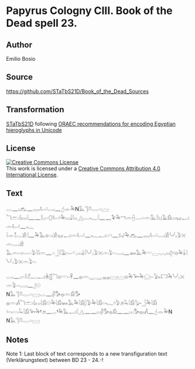 # Papyrus Cologny CIII. Book of the Dead spell 23.

## Author 

Emilio Bosio

## Source 

https://github.com/STaTbS21D/Book_of_the_Dead_Sources

## Transformation 

[STaTbS21D](https://statbs21d.github.io/) following [ORAEC recommendations for encoding Egyptian hieroglyphs in Unicode](https://github.com/oraec/recommendations-encoding-hieroglyphs)

## License 

<a rel="license" href="http://creativecommons.org/licenses/by/4.0/"><img alt="Creative Commons License" style="border-width:0" src="https://i.creativecommons.org/l/by/4.0/88x31.png" /></a><br />This work is licensed under a <a rel="license" href="http://creativecommons.org/licenses/by/4.0/">Creative Commons Attribution 4.0 International License</a>.

## Text 

<hiero><rubrum>𓂋𓈖𓏤</rubrum>𓃹𓈖𓉿𓂡𓂋𓏤𓈖𓊨𓁹𓅆N𓅓𓊹𓌨𓂋𓏏𓈉<br>
𓆓𓂧𓌃𓏤𓏥𓇋𓈖𓈖𓎛𓊪𓏏𓂘𓂡𓅆𓏥𓇍𓇋𓏭𓂻𓂋𓆑𓇋𓈖𓈖𓅝𓅆𓎔𓏛𓐢𓂋𓏏𓏛𓅓𓎛𓂓𓄿𓀁𓏥𓊠𓂝𓏛𓂡𓈖𓆑<br>
𓇋𓁹𓀾𓂋𓀀𓇋𓈖𓅆𓅓𓊖𓏏𓏤𓀀𓊠𓂝𓏛𓂡𓈖𓆑𓂝𓏏𓄹𓈖𓃫𓅆𓃹𓈖𓉿𓂡𓂋𓏤𓀀𓄋𓊪𓅱𓏴𓏛𓂋𓏤𓀀<br>
𓅓𓏛𓏏𓏤𓄑𓏏𓅱𓇋𓇋𓏛𓈖𓏏𓃀𓇋𓄿𓄑𓎺𓈒𓏥𓏇𓇋𓄋𓊪𓅱𓏴𓏛𓅱𓏏𓂋𓏤𓈖𓍃𓅓𓅆𓎟𓈀𓈅𓈅𓏥𓉺𓏌𓊖𓅆𓏇𓇋𓄋𓊪𓅱𓏴𓏛𓅱𓏏<br>
<br>
𓂋𓏤𓈖𓊪𓏏𓎛𓀭𓉻𓂝𓇔𓊅𓆓𓊖𓎟𓏏𓋹𓈖𓐍𓏛𓇾𓇾𓈇𓈇𓈉𓈉𓊖𓅆𓅨𓅆𓈌𓏏𓅂𓉐𓅆𓄋𓊪𓏴𓏛𓅱𓏏𓂋𓏤𓈖𓊨𓇳<br>
N𓅓𓊹𓌨𓂋𓏏𓈉𓂋𓈖𓏤𓋴𓅜𓐍𓏛𓀁𓅜<br>
𓐍𓏛𓀻<rubrum>𓆓𓂧𓌃𓏤𓏥</rubrum>𓇋𓀁𓇳𓅆𓇋𓀁𓍃𓅓𓅆𓇋𓀁𓆄𓅱𓅆𓇋𓀁𓏏𓆑𓏌𓅱𓂉𓆗𓇋𓀁𓅬𓃀𓅆𓇋𓀁<br>
𓏌𓏏𓇯𓆗𓇋𓀁𓅨𓅆⸢𓂉𓈖𓂂𓂂⸣𓅆𓅓𓂝𓇋𓂻𓈖𓈖𓏥𓋴𓅜𓐍𓀁𓈖𓈖𓏥𓅜𓐍𓏤𓀻𓈖𓊨𓁹𓅆N<br>
N𓅓𓊹𓌨𓂋𓏏𓈉<br></hiero>

## Notes 

Note  1: Last block of text corresponds to a new transfiguration text (Verklärungstext) between BD 23 - 24.-!